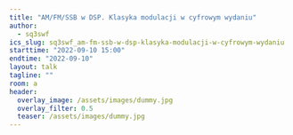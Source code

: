 ```yaml
---
title: "AM/FM/SSB w DSP. Klasyka modulacji w cyfrowym wydaniu"
author: 
  - sq3swf
ics_slug: sq3swf_am-fm-ssb-w-dsp-klasyka-modulacji-w-cyfrowym-wydaniu
starttime: "2022-09-10 15:00"
endtime: "2022-09-10"
layout: talk
tagline: ""
room: a
header:
  overlay_image: /assets/images/dummy.jpg
  overlay_filter: 0.5
  teaser: /assets/images/dummy.jpg
---
```

